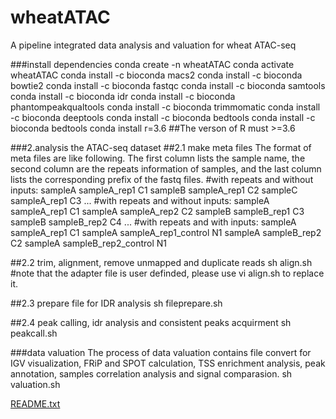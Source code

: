 # wheatATAC
A pipeline integrated  data analysis and valuation for wheat ATAC-seq

###install dependencies
conda create -n wheatATAC
conda activate wheatATAC
conda install -c bioconda macs2 
conda install -c bioconda bowtie2
conda install -c bioconda fastqc
conda install -c bioconda samtools
conda install -c bioconda idr
conda install -c bioconda phantompeakqualtools
conda install -c bioconda trimmomatic
conda install -c bioconda deeptools
conda install -c bioconda bedtools
conda install -c bioconda bedtools
conda install r=3.6  ##The verson of R must >=3.6

###2.analysis the ATAC-seq dataset
##2.1 make meta files
The format of meta files are like following. The first column lists the sample name, the second column are the repeats information of samples, and the last column lists the corresponding prefix of the fastq files.
#with repeats and without inputs:
sampleA	sampleA_rep1	C1
sampleB	sampleA_rep1	C2
sampleC	sampleA_rep1	C3
...
#with repeats and without inputs:
sampleA	sampleA_rep1	C1
sampleA	sampleA_rep2	C2
sampleB	sampleB_rep1	C3
sampleB	sampleB_rep2	C4
...
#with repeats and with inputs:
sampleA	sampleA_rep1	C1
sampleA	sampleA_rep1_control	N1
sampleA	sampleB_rep2	C2
sampleA	sampleB_rep2_control	N1

##2.2 trim, alignment, remove unmapped and duplicate reads
sh align.sh
#note that the adapter file is user definded, please use vi align.sh to replace it.

##2.3 prepare file for IDR analysis
sh fileprepare.sh

##2.4 peak calling, idr analysis and consistent peaks acquirment
sh peakcall.sh

###data valuation
The process of data valuation contains file convert for IGV visualization, FRiP and SPOT calculation, TSS enrichment analysis, peak annotation, samples correlation analysis and signal comparasion.
sh valuation.sh



[README.txt](https://github.com/HeChao7021/wheatATAC/files/8139677/README.txt)



